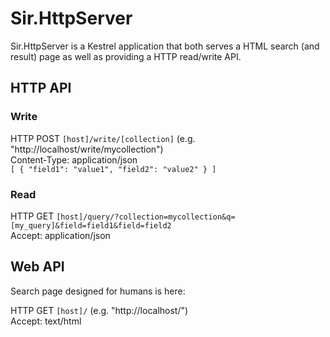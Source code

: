 # Sir.HttpServer

Sir.HttpServer is a Kestrel application that both serves a HTML search (and result) page as well as providing a HTTP read/write API.

## HTTP API

### Write

HTTP POST `[host]/write/[collection]` (e.g. "http://localhost/write/mycollection")  
Content-Type: application/json  
`
[
	{
		"field1": "value1",
		"field2": "value2"
	}
]
`

### Read

HTTP GET `[host]/query/?collection=mycollection&q=[my_query]&field=field1&field=field2`  
Accept: application/json  

## Web API

Search page designed for humans is here:  

HTTP GET `[host]/` (e.g. "http://localhost/")  
Accept: text/html